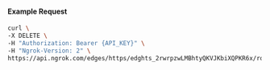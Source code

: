 <!-- Code generated for API Clients. DO NOT EDIT. -->

#### Example Request

```bash
curl \
-X DELETE \
-H "Authorization: Bearer {API_KEY}" \
-H "Ngrok-Version: 2" \
https://api.ngrok.com/edges/https/edghts_2rwrpzwLMBhtyQKVJKbiXQPKR6x/routes/edghtsrt_2rwrpwIqdjLm0eZoRnZIWDqlfgH/saml
```
